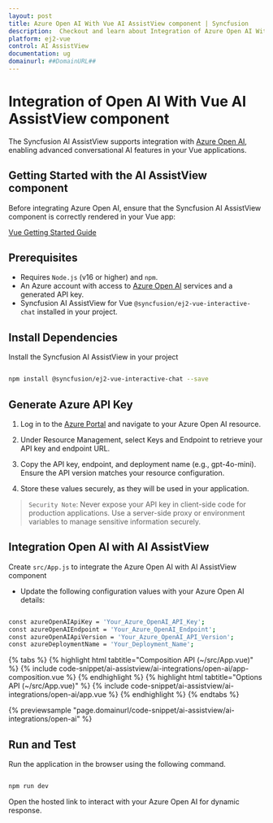 ```yaml
---
layout: post
title: Azure Open AI With Vue AI AssistView component | Syncfusion
description:  Checkout and learn about Integration of Azure Open AI With Vue AI AssistView component of Syncfusion Essential JS 2 and more details.
platform: ej2-vue
control: AI AssistView
documentation: ug
domainurl: ##DomainURL##
---
```


# Integration of Open AI With Vue AI AssistView component 

The Syncfusion AI AssistView supports integration with [Azure Open AI](https://microsoft.github.io/PartnerResources/skilling/ai-ml-academy/resources/openai), enabling advanced conversational AI features in your Vue applications.

## Getting Started with the AI AssistView component

Before integrating Azure Open AI, ensure that the Syncfusion AI AssistView component is correctly rendered in your Vue app:

[Vue Getting Started Guide](../getting-started)

## Prerequisites

* Requires `Node.js` (v16 or higher) and `npm`.
* An Azure account with access to [Azure Open AI](https://microsoft.github.io/PartnerResources/skilling/ai-ml-academy/resources/openai) services and a generated API key.
* Syncfusion AI AssistView for Vue `@syncfusion/ej2-vue-interactive-chat` installed in your project.

## Install Dependencies

Install the Syncfusion AI AssistView in your project

```bash 

npm install @syncfusion/ej2-vue-interactive-chat --save

```

## Generate Azure API Key

1. Log in to the [Azure Portal](https://portal.azure.com/#home) and navigate to your Azure Open AI resource. 

2. Under Resource Management, select Keys and Endpoint to retrieve your API key and endpoint URL.  

3. Copy the API key, endpoint, and deployment name (e.g., gpt-4o-mini). Ensure the API version matches your resource configuration.

4. Store these values securely, as they will be used in your application.

> `Security Note`: Never expose your API key in client-side code for production applications. Use a server-side proxy or environment variables to manage sensitive information securely.

##  Integration Open AI with AI AssistView

Create `src/App.js` to integrate the Azure Open AI with AI AssistView component

* Update the following configuration values with your Azure Open AI details:

```bash

const azureOpenAIApiKey = 'Your_Azure_OpenAI_API_Key';
const azureOpenAIEndpoint = 'Your_Azure_OpenAI_Endpoint';
const azureOpenAIApiVersion = 'Your_Azure_OpenAI_API_Version';
const azureDeploymentName = 'Your_Deployment_Name';

```

{% tabs %}
{% highlight html tabtitle="Composition API (~/src/App.vue)" %}
{% include code-snippet/ai-assistview/ai-integrations/open-ai/app-composition.vue %}
{% endhighlight %}
{% highlight html tabtitle="Options API (~/src/App.vue)" %}
{% include code-snippet/ai-assistview/ai-integrations/open-ai/app.vue %}
{% endhighlight %}
{% endtabs %}
  
{% previewsample "page.domainurl/code-snippet/ai-assistview/ai-integrations/open-ai" %}

## Run and Test 

Run the application in the browser using the following command.

```bash

npm run dev

```

Open the hosted link to interact with your Azure Open AI for dynamic response.
